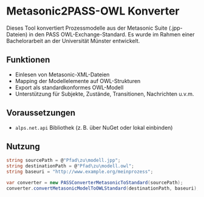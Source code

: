# Metasonic2PASS-OWL Konverter

Dieses Tool konvertiert Prozessmodelle aus der Metasonic Suite (.jpp-Dateien) in den PASS OWL-Exchange-Standard. Es wurde im Rahmen einer Bachelorarbeit an der Universität Münster entwickelt.

## Funktionen

- Einlesen von Metasonic-XML-Dateien
- Mapping der Modellelemente auf OWL-Strukturen
- Export als standardkonformes OWL-Modell
- Unterstützung für Subjekte, Zustände, Transitionen, Nachrichten u.v.m.

## Voraussetzungen

- `alps.net.api` Bibliothek (z. B. über NuGet oder lokal einbinden)

## Nutzung

```csharp
string sourcePath = @"Pfad\zu\modell.jpp";
string destinationPath = @"Pfad\zu\modell.owl";
string baseuri = "http://www.example.org/meinprozess";

var converter = new PASSConverterMetasonicToStandard(sourcePath);
converter.convertMetasonicModelToOWLStandard(destinationPath, baseuri);
